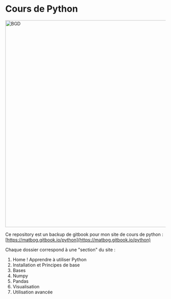 # Cours de Python 

<img width="649" height="650" alt="BGD" src="https://github.com/user-attachments/assets/3ae0cb08-62dd-4a47-bf66-932e3bc251c3" />

Ce repository est un backup de gitbook pour mon site de cours de python : [https://matbog.gitbook.io/python](https://matbog.gitbook.io/python)

Chaque dossier correspond à une "section" du site : 

1. Home ! Apprendre à utiliser Python
2. Installation et Principes de base
3. Bases
4. Numpy
5. Pandas
6. Visualisation
7. Utilisation avancée
